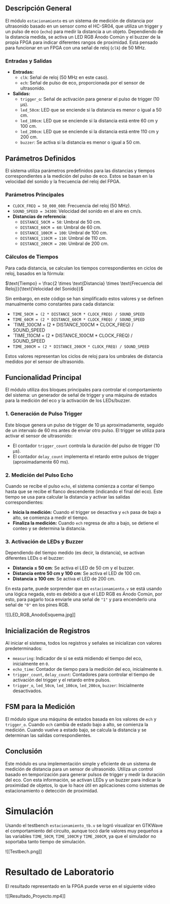 ## Descripción General

El módulo `estacionamiento` es un sistema de medición de distancia por ultrasonido basado en un sensor como el HC-SR04, que utiliza un trigger y un pulso de eco (`echo`) para medir la distancia a un objeto. Dependiendo de la distancia medida, se activa un LED RGB Ánodo Común y el buzzer de la propia FPGA para indicar diferentes rangos de proximidad. Está pensado para funcionar en un FPGA con una señal de reloj (`clk`) de 50 MHz.
### Entradas y Salidas

- **Entradas:** 
    - `clk`: Señal de reloj (50 MHz en este caso).
    - `ech`: Señal de pulso de eco, proporcionada por el sensor de ultrasonido.
- **Salidas:** 
    - `trigger_o`: Señal de activación para generar el pulso de trigger (10 µs).
    - `led_50cm`: LED que se enciende si la distancia es menor o igual a 50 cm.
    - `led_100cm`: LED que se enciende si la distancia está entre 60 cm y 100 cm.
    - `led_200cm`: LED que se enciende si la distancia está entre 110 cm y 200 cm.
    - `buzzer`: Se activa si la distancia es menor o igual a 50 cm.

## Parámetros Definidos

El sistema utiliza parámetros predefinidos para las distancias y tiempos correspondientes a la medición del pulso de eco. Estos se basan en la velocidad del sonido y la frecuencia del reloj del FPGA.

### Parámetros Principales

- `CLOCK_FREQ = 50_000_000`: Frecuencia del reloj (50 MHz).
- `SOUND_SPEED = 34300`: Velocidad del sonido en el aire en cm/s.
- **Distancias de referencia**:
    - `DISTANCE_50CM = 50`: Umbral de 50 cm.
    - `DISTANCE_60CM = 60`: Umbral de 60 cm.
    - `DISTANCE_100CM = 100`: Umbral de 100 cm.
    - `DISTANCE_110CM = 110`: Umbral de 110 cm.
    - `DISTANCE_200CM = 200`: Umbral de 200 cm.

### Cálculos de Tiempos

Para cada distancia, se calculan los tiempos correspondientes en ciclos de reloj, basados en la fórmula:

$\text{Tiempo} = \frac{2 \times \text{Distancia} \times \text{Frecuencia del Reloj}}{\text{Velocidad del Sonido}}$

Sin embargo, en este código se han simplificado estos valores y se definen manualmente como constantes para cada distancia:

- `TIME_50CM = (2 * DISTANCE_50CM * CLOCK_FREQ) / SOUND_SPEED`
- `TIME_60CM = (2 * DISTANCE_60CM * CLOCK_FREQ) / SOUND_SPEED`
- `TIME_100CM = (2 * DISTANCE_100CM * CLOCK_FREQ) / SOUND_SPEED
- `TIME_110CM = (2 * DISTANCE_100CM * CLOCK_FREQ) / SOUND_SPEED
- `TIME_200CM = (2 * DISTANCE_200CM * CLOCK_FREQ) / SOUND_SPEED`

Estos valores representan los ciclos de reloj para los umbrales de distancia medidos por el sensor de ultrasonido.

## Funcionalidad Principal

El módulo utiliza dos bloques principales para controlar el comportamiento del sistema: un generador de señal de trigger y una máquina de estados para la medición del eco y la activación de los LEDs/buzzer.

### 1. Generación de Pulso Trigger

Este bloque genera un pulso de trigger de 10 µs aproximadamente, seguido de un intervalo de 60 ms antes de enviar otro pulso. El trigger se utiliza para activar el sensor de ultrasonido:

- El contador `trigger_count` controla la duración del pulso de trigger (10 µs).
- El contador `delay_count` implementa el retardo entre pulsos de trigger (aproximadamente 60 ms).

### 2. Medición del Pulso Echo

Cuando se recibe el pulso `echo`, el sistema comienza a contar el tiempo hasta que se recibe el flanco descendente (indicando el final del eco). Este tiempo se usa para calcular la distancia y activar las salidas correspondientes:

- **Inicia la medición:** Cuando el trigger se desactiva y `ech` pasa de bajo a alto, se comienza a medir el tiempo.
- **Finaliza la medición:** Cuando `ech` regresa de alto a bajo, se detiene el conteo y se determina la distancia.

### 3. Activación de LEDs y Buzzer

Dependiendo del tiempo medido (es decir, la distancia), se activan diferentes LEDs o el buzzer:

- **Distancia $\leq$ 50 cm**: Se activa el LED de 50 cm y el buzzer.
- **Distancia entre 50 cm y 100 cm**: Se activa el LED de 100 cm.
- **Distancia $\geq$ 100 cm**: Se activa el LED de 200 cm.

En esta parte, puede sorprender que en `estacionamiento.v` se está usando una lógica negada, esto es debido a que el LED RGB es Ánodo Común, por esto, para pagarlo toca enviarle una señal de `"1"` y para encenderlo una señal de `"0"` en los pines RGB.

![[LED_RGB_AnodoEsquema.jpg]]
## Inicialización de Registros

Al iniciar el sistema, todos los registros y señales se inicializan con valores predeterminados:

- `measuring`: Indicador de sí se está midiendo el tiempo del eco, inicialmente en `0`.
- `echo_time`: Contador de tiempo para la medición del eco, inicialmente `0`.
- `trigger_count`, `delay_count`: Contadores para controlar el tiempo de activación del trigger y el retardo entre pulsos.
- `trigger_o`, `led_50cm`, `led_100cm`, `led_200cm`, `buzzer`: Inicialmente desactivados.

## FSM para la Medición

El módulo sigue una máquina de estados basada en los valores de `ech` y `trigger_o`. Cuando `ech` cambia de estado bajo a alto, se comienza la medición. Cuando vuelve a estado bajo, se calcula la distancia y se determinan las salidas correspondientes.

## Conclusión

Este módulo es una implementación simple y eficiente de un sistema de medición de distancia para un sensor de ultrasonido. Utiliza un control basado en temporización para generar pulsos de trigger y medir la duración del eco. Con esta información, se activan LEDs y un buzzer para indicar la proximidad de objetos, lo que lo hace útil en aplicaciones como sistemas de estacionamiento o detección de proximidad.

# Simulación

Usando el testbench `estacionamiento_tb.v` se logró visualizar en GTKWave el comportamiento del circuito, aunque tocó darle valores muy pequeños a las variables `TIME_50CM`, `TIME_100CM` y `TIME_200CM`, ya que el simulador no soportaba tanto tiempo de simulación.

![[Testbech.png]]

# Resultado de Laboratorio

El resultado representado en la FPGA puede verse en el siguiente video

![[Resultado_Proyecto.mp4]]